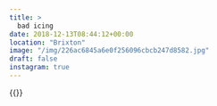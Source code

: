 ```yaml
---
title: >
  bad icing
date: 2018-12-13T08:44:12+00:00
location: "Brixton"
image: "/img/226ac6845a6e0f256096cbcb247d8582.jpg"
draft: false
instagram: true
---
```


{{<photo src="/img/226ac6845a6e0f256096cbcb247d8582.jpg">}}
